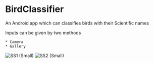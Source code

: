 # BirdClassifier

An Android app which can classifies birds with their Scientific names

Inputs can be given by two methods

    * Camera
    * Gallery
    
 
![SS1 (Small)](https://user-images.githubusercontent.com/92641951/214368769-07859b90-b3b2-490d-af88-19e6f087bf4f.jpg)
![SS2 (Small)](https://user-images.githubusercontent.com/92641951/214368962-35aa31ca-bec8-413e-aa6b-70969dc9fb69.jpg)
